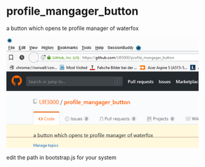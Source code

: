 # profile_mangager_button
a button which opens te profile manager of waterfox 

![GitHub Logo](screenshot.png)

edit the path in bootstrap.js for your system 
